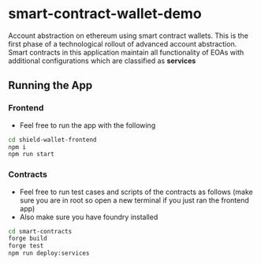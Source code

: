 # smart-contract-wallet-demo

Account abstraction on ethereum using smart contract wallets. This is the first phase of a technological rollout of advanced account abstraction. Smart contracts in this application maintain all functionality of EOAs with additional configurations which are classified as **services**

## Running the App
### Frontend
- Feel free to run the app with the following

```bash
cd shield-wallet-frontend
npm i
npm run start
```
### Contracts
- Feel free to run test cases and scripts of the contracts as follows (make sure you are in root so open a new terminal if you just ran the frontend app)
- Also make sure you have foundry installed
```bash
cd smart-contracts
forge build
forge test
npm run deploy:services
```
